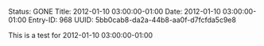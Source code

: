 Status: GONE
Title: 2012-01-10 03:00:00-01:00
Date: 2012-01-10 03:00:00-01:00
Entry-ID: 968
UUID: 5bb0cab8-da2a-44b8-aa0f-d7fcfda5c9e8

This is a test for 2012-01-10 03:00:00-01:00
